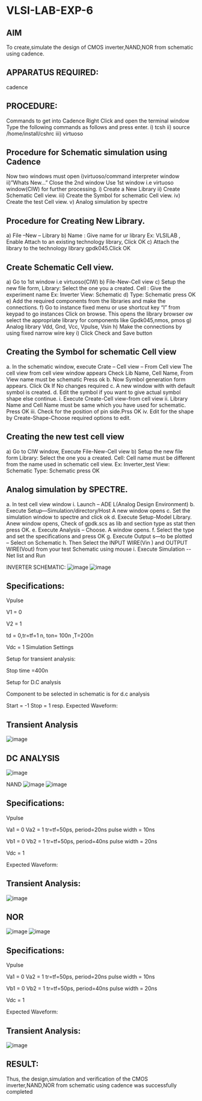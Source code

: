 # VLSI-LAB-EXP-6
## AIM
To create,simulate the design of CMOS inverter,NAND,NOR from schematic using cadence.

## APPARATUS REQUIRED:
cadence

## PROCEDURE:
Commands to get into Cadence
Right Click and open the terminal window Type the following commands as follows and press enter. i) tcsh ii) source /home/install/cshrc iii) virtuoso

## Procedure for Schematic simulation using Cadence
Now two windows must open i)virtuoso/command interpreter window ii)”Whats New…” Close the 2nd window Use 1st window i.e virtuoso window(CIW) for further processing. i) Create a New Library ii) Create Schematic Cell view. iii) Create the Symbol for schematic Cell view. iv) Create the test Cell view. v) Analog simulation by spectre

## Procedure for Creating New Library.
a) File –New – Library b) Name : Give name for ur library Ex: VLSILAB , Enable Attach to an existing technology library, Click OK c) Attach the library to the technology library gpdk045.Click OK

## Create Schematic Cell view.
a) Go to 1st window i.e virtuoso(CIW) b) File-New-Cell view c) Setup the new file form, Library: Select the one you a created. Cell : Give the experiment name Ex: Inverter View: Schematic d) Type: Schematic press OK e) Add the required components from the libraries and make the connections. f) Go to instance fixed menu or use shortcut key “I” from keypad to go instances Click on browse. This opens the library browser ow select the appropriate library for components like Gpdk045,nmos, pmos g) Analog library Vdd, Gnd, Vcc, Vpulse, Vsin h) Make the connections by using fixed narrow wire key i) Click Check and Save button

## Creating the Symbol for schematic Cell view
a. In the schematic window, execute Crate – Cell view – From Cell view The cell view from cell view window appears Check Lib Name, Cell Name, From View name must be schematic Press ok b. Now Symbol generation form appears. Click Ok If No changes required c. A new window with with default symbol is created. d. Edit the symbol if you want to give actual symbol shape else continue. i. Execute Create-Cell view-from cell view ii. Library Name and Cell Name must be same which you have used for schematic. Press OK iii. Check for the position of pin side.Prss OK iv. Edit for the shape by Create-Shape-Choose required options to edit.

## Creating the new test cell view
a) Go to CIW window, Execute File-New-Cell view b) Setup the new file form Library: Select the one you a created. Cell: Cell name must be different from the name used in schematic cell view. Ex: Inverter_test View: Schematic Type: Schematic press OK

## Analog simulation by SPECTRE.
a. In test cell view window i. Launch – ADE L(Analog Design Environment) b. Execute Setup—Simulation/directory/Host A new window opens c. Set the simulation window to spectre and click ok d. Execute Setup-Model Library. Anew window opens, Check of gpdk.scs as lib and section type as stat then press OK. e. Execute Analysis – Choose. A window opens. f. Select the type and set the specifications and press OK g. Execute Output s—to be plotted – Select on Schematic h. Then Select the INPUT WIRE(Vin ) and OUTPUT WIRE(Vout) from your test Schematic using mouse i. Execute Simulation -- Net list and Run

INVERTER SCHEMATIC:
![image](https://github.com/indhu2006/VLSI-LAB-EXP-6/assets/164912740/41c43d14-89b6-412d-a7bf-77df426b185b)
![image](https://github.com/indhu2006/VLSI-LAB-EXP-6/assets/164912740/4202b338-5e61-4a3a-b754-5dd4af2ffb66)

## Specifications:
Vpulse

V1 = 0

V2 = 1

td = 0,tr=tf=1 n, ton= 100n ,T=200n

Vdc = 1 Simulation Settings

Setup for transient analysis:

Stop time =400n

Setup for D.C analysis

Component to be selected in schematic is for d.c analysis

Start = -1 Stop = 1 resp. Expected Waveform:

## Transient Analysis
![image](https://github.com/indhu2006/VLSI-LAB-EXP-6/assets/164912740/1e61b61d-389c-433d-87ff-69ef83bec2e5)


## DC ANALYSIS
![image](https://github.com/indhu2006/VLSI-LAB-EXP-6/assets/164912740/f08dd640-9135-4025-bb40-4ca115762dd7)


NAND
![image](https://github.com/indhu2006/VLSI-LAB-EXP-6/assets/164912740/09b9b7d1-cdaf-4ffd-b3e4-261c632a188e)
![image](https://github.com/indhu2006/VLSI-LAB-EXP-6/assets/164912740/df6d44da-e7bb-4021-8662-3f4454b3c484)


## Specifications:
Vpulse

Va1 = 0 Va2 = 1 tr=tf=50ps, period=20ns pulse width = 10ns

Vb1 = 0 Vb2 = 1 tr=tf=50ps, period=40ns pulse width = 20ns

Vdc = 1

Expected Waveform:

## Transient Analysis:
![image](https://github.com/indhu2006/VLSI-LAB-EXP-6/assets/164912740/e525513e-3144-41da-83a3-9554e30b6ae3)

## NOR
![image](https://github.com/indhu2006/VLSI-LAB-EXP-6/assets/164912740/e0fd7487-103d-4526-b9a0-1b44d4aaa25d)
![image](https://github.com/indhu2006/VLSI-LAB-EXP-6/assets/164912740/87ca12cb-fb1c-4715-9627-fad4064bff48)


## Specifications:
Vpulse

Va1 = 0 Va2 = 1 tr=tf=50ps, period=20ns pulse width = 10ns

Vb1 = 0 Vb2 = 1 tr=tf=50ps, period=40ns pulse width = 20ns

Vdc = 1

Expected Waveform:

## Transient Analysis:
![image](https://github.com/indhu2006/VLSI-LAB-EXP-6/assets/164912740/f69a8edf-986f-4ed7-9a1b-54bbb808bb01)


## RESULT:
Thus, the design,simulation and verification of the CMOS inverter,NAND,NOR from schematic using cadence was successfully completed
